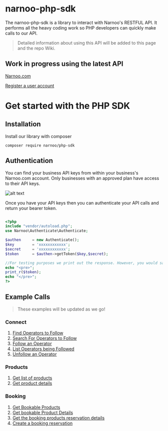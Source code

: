 # narnoo-php-sdk

The narnoo-php-sdk is a library to interact with Narnoo's RESTFUL API. It performs all the heavy coding work so PHP developers can quickly make calls to our API.

> Detailed information about using this API will be added to this page and the repo Wiki.

## Work in progress using the latest API
[Narnoo.com](https://www.narnoo.com)

[Register a user account](https://app.narnoo.com/register)


# Get started with the PHP SDK

## Installation

Install our library with composer
```
composer require narnoo/php-sdk
```

## Authentication

You can find your business API keys from within your business's Narnoo.com account. Only businesses with an approved plan have access to their API keys.

![alt text](https://s3.amazonaws.com/staticdn.narnoo.com/assets/api-dev-screen.jpg "Narnoo API Screenshot")

Once you have your API keys then you can authenticate your API calls and return your bearer token.

```php

<?php
include "vendor/autoload.php";
use Narnoo\Authenticate\Authenticate;

$authen 	= new Authenticate();
$key 		= 'xxxxxxxxxxxx';
$secret 	= 'xxxxxxxxxxxx';
$token 		= $authen->getToken($key,$secret);

//For testing purposes we print out the response. However, you would save this taken to your database for future calls.
echo "<pre>";
print_r($token);
echo "</pre>";
?>

```

## Example Calls
>These examples will be updated as we go!

### Connect
1. [Find Operators to Follow](https://github.com/Narnoocom/narnoo-php-sdk/wiki/Business-Connect---Find)
2. [Search For Operators to Follow](https://github.com/Narnoocom/narnoo-php-sdk/wiki/Business-Connect---Search)
3. [Follow an Operator](https://github.com/Narnoocom/narnoo-php-sdk/wiki/Business-Connect-Follow)
4. [List Operators being Followed](https://github.com/Narnoocom/narnoo-php-sdk/wiki/Business-Connect---Following)
5. [Unfollow an Operator](https://github.com/Narnoocom/narnoo-php-sdk/wiki/Business-Connect---Unfollow)

### Products
1. [Get list of products](https://github.com/Narnoocom/narnoo-php-sdk/wiki/Get-list-of-products)
2. [Get product details](https://github.com/Narnoocom/narnoo-php-sdk/wiki/Get-Product-Details)

### Booking
1. [Get Bookable Products](https://github.com/Narnoocom/narnoo-php-sdk/wiki/Booking-Bookable-Products)
2. [Get bookable Product Details](https://github.com/Narnoocom/narnoo-php-sdk/wiki/Booking-Product-Details)
3. [Get the booking products reservation details](https://github.com/Narnoocom/narnoo-php-sdk/wiki/Booking-Product-Reservation-Details)
4. [Create a booking reservation](https://github.com/Narnoocom/narnoo-php-sdk/wiki/Booking-Create-Reservation)